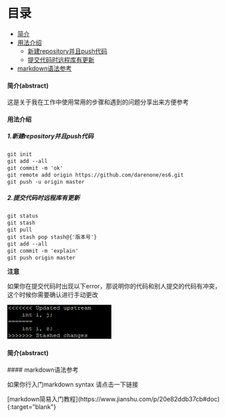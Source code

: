 目录
================
* [简介](#overview)
* [用法介绍](#introduce)
	* [新建repository并且push代码](#solution1)
	* [提交代码时远程库有更新](#solution2)
* [markdown语法参考](#foot)


<h4 id="overview">简介(abstract)</h4>
<p>这是关于我在工作中使用常用的步骤和遇到的问题分享出来方便参考</p>
<h4 id="introduce">用法介绍</h4>
<h5 id="solution1">1.新建repository并且push代码</h5>

```
git init
git add --all
git commit -m 'ok'
git remote add origin https://github.com/darenone/es6.git
git push -u origin master
```

<h5 id="solution2">2.提交代码时远程库有更新</h5>

```
git status
git stash 
git pull 
git stash pop stash@{'版本号'}
git add --all
git commit -m 'explain'
git push origin master
```
**注意**
<p style="font-size: 14px;">如果你在提交代码时出现以下error，那说明你的代码和别人提交的代码有冲突，这个时候你需要确认进行手动更改</p>

![图片2](./img/solution2.png)


<h4 id="foot">简介(abstract)</h4>
#### markdown语法参考
<p>如果你行入门markdown syntax 请点击一下链接</p>
[markdown简易入门教程](https://www.jianshu.com/p/20e82ddb37cb#doc){:target="blank"}